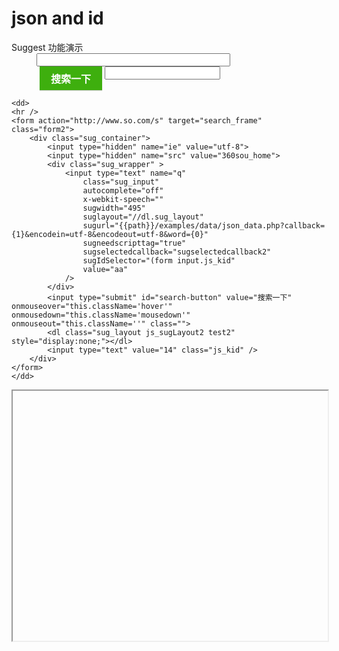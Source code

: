 # json and id

<link href='{{path}}/res/default/style.css' rel='stylesheet' />
<style>
    #search-button {
        display: inline-block;
        width: 100px;
        height: 38px;
        _height: 40px;
        margin-left: 5px;
        outline: 0;
        border: 1px solid #3eaf0e;
        box-shadow: 0 1px 1px rgba(0,0,0,0.2);
        -webkit-box-shadow: 0 1px 1px rgba(0,0,0,0.2);
        -moz-box-shadow: 0 1px 1px rgba(0,0,0,0.2);
        background: url('http://p1.qhimg.com/d/_onebox/btn-98-114.png') no-repeat #3eaf0e;
        color: white;
        font: bold 16px arial,sans-serif;
        vertical-align: top;
        cursor: pointer;
    }
    #search-button.hover {
        border: 1px solid #4bbe11;
        background-position: 0 -38px;
    }
    #search-button.mousedown {
        border: 1px solid #4bbe11;
        background-position: 0 -76px;
    }

    dl.defdl > dt {
        font-weight: bold;
        margin: 20px 0;
    }

    .sug_input {
        width: 310px!important;
    }
</style>

<dl class="defdl">
    <dt>Suggest 功能演示</dt>
    <dd>
    <form action="http://www.so.com/s" target="search_frame" class="form1">
        <div class="sug_container">
            <input type="hidden" name="ie" value="utf-8">
            <input type="hidden" name="src" value="360sou_home">
            <div class="sug_wrapper" >
                <input type="text" name="q" 
                    class="sug_input" 
                    autocomplete="off" 
                    x-webkit-speech=""
                    sugwidth="495" 
                    suglayout="dl.js_sugLayout1"
                    sugurl="{{path}}/examples/data/json_data.php?callback={1}&encodein=utf-8&encodeout=utf-8&word={0}"
                    sugneedscripttag="true"
                    sugselectedcallback="sugselectedcallback1"
                    sugdatafilter="sugdatafilter"
                    sugIdSelector="(form input.js_kid"
                />
            </div>
            <input type="submit" id="search-button" value="搜索一下" onmouseover="this.className='hover'" onmousedown="this.className='mousedown'" onmouseout="this.className=''" class="">
            <dl class="sug_layout js_sugLayout1 test1" style="display:none;"></dl>
            <input type="text" value="" class="js_kid" />
        </div>
    </form>
    </dd>

    <dd>
    <hr />
    <form action="http://www.so.com/s" target="search_frame" class="form2">
        <div class="sug_container">
            <input type="hidden" name="ie" value="utf-8">
            <input type="hidden" name="src" value="360sou_home">
            <div class="sug_wrapper" >
                <input type="text" name="q" 
                    class="sug_input" 
                    autocomplete="off" 
                    x-webkit-speech=""
                    sugwidth="495" 
                    suglayout="//dl.sug_layout"
                    sugurl="{{path}}/examples/data/json_data.php?callback={1}&encodein=utf-8&encodeout=utf-8&word={0}"
                    sugneedscripttag="true"
                    sugselectedcallback="sugselectedcallback2"
                    sugIdSelector="(form input.js_kid"
                    value="aa"
                />
            </div>
            <input type="submit" id="search-button" value="搜索一下" onmouseover="this.className='hover'" onmousedown="this.className='mousedown'" onmouseout="this.className=''" class="">
            <dl class="sug_layout js_sugLayout2 test2" style="display:none;"></dl>
            <input type="text" value="14" class="js_kid" />
        </div>
    </form>
    </dd>
</dl>

<iframe src="about:blank" frameborder="1" height="400" width="100%" name="search_frame"></iframe>

<script>

    requirejs( [ 'module/JC.Suggest/0.2/Suggest' ], function( Suggest ){

        JC.debug = true;

        setTimeout( function(){
            //$('input.sug_input').first().focus();
        }, 500);
    });

    function sugselectedcallback1( _keyword ){
        var _ins = this;
        $('form.form1').submit();
    }

    function sugselectedcallback2( _keyword ){
        var _ins = this;
        $('form.form2').submit();
    }

    function sugdatacallback( _data ){ 
        _p._dataCallback( _data ); 
    } 

    function sugdatafilter( _data ){
        var _ins = this;
        JC.log( _data );
        alert( 1 );
        return _data;
    };

</script>
